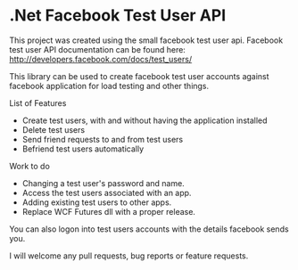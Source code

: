 # .Net Facebook Test User API

This project was created using the small facebook test user api.
Facebook test user API documentation can be found here: http://developers.facebook.com/docs/test_users/

This library can be used to create facebook test user accounts against facebook application for load testing and other things.

List of Features
* Create test users, with and without having the application installed
* Delete test users
* Send friend requests to and from test users
* Befriend test users automatically

Work to do
* Changing a test user's password and name.
* Access the test users associated with an app.
* Adding existing test users to other apps.
* Replace WCF Futures dll with a proper release.

You can also logon into test users accounts with the details facebook sends you.

I will welcome any pull requests, bug reports or feature requests.